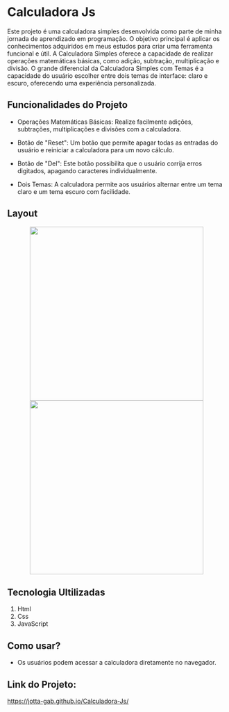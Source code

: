 # Calculadora Js

<p>Este projeto é uma calculadora simples desenvolvida como parte de minha jornada de aprendizado em programação. O objetivo principal é aplicar os conhecimentos adquiridos em meus estudos para criar uma ferramenta funcional e útil. A Calculadora Simples oferece a capacidade de realizar operações matemáticas básicas, como adição, subtração, multiplicação e divisão. O grande diferencial da Calculadora Simples com Temas é a capacidade do usuário escolher entre dois temas de interface: claro e escuro, oferecendo uma experiência personalizada.</p>

## Funcionalidades do Projeto
- Operações Matemáticas Básicas: Realize facilmente adições, subtrações, multiplicações e divisões com a calculadora.

- Botão de "Reset": Um botão que permite apagar todas as entradas do usuário e reiniciar a calculadora para um novo cálculo.

- Botão de "Del": Este botão possibilita que o usuário corrija erros digitados, apagando caracteres individualmente.

- Dois Temas: A calculadora permite aos usuários alternar entre um tema claro e um tema escuro com facilidade.

## Layout
<div align="center">
<img src="https://github.com/Jotta-gab/Calculadora-Js/assets/134981382/62b2b6f4-bf87-4df5-8283-2b9ea328a23f" width="400px"/> 
</div>

<div align="center">
<img src="https://github.com/Jotta-gab/Calculadora-Js/assets/134981382/a09bd5e7-f74c-4f08-afbd-a67d38485b61" width="400px"/> 
</div>

## Tecnologia Ultilizadas
1. Html
2. Css
3. JavaScript

## Como usar?
- Os usuários podem acessar a calculadora diretamente no navegador.

## Link do Projeto:
https://jotta-gab.github.io/Calculadora-Js/
